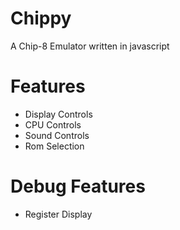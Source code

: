 # Chippy
A Chip-8 Emulator written in javascript

# Features
* Display Controls
* CPU Controls
* Sound Controls
* Rom Selection

# Debug Features
* Register Display
